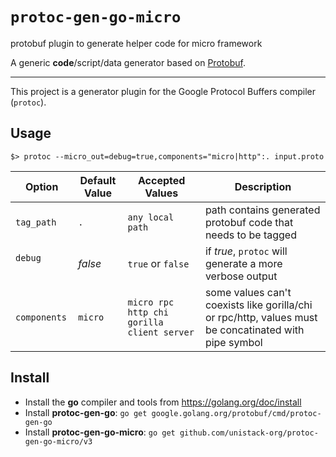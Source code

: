 # `protoc-gen-go-micro`
protobuf plugin to generate helper code for micro framework

A generic **code**/script/data generator based on [Protobuf](https://developers.google.com/protocol-buffers/).

---

This project is a generator plugin for the Google Protocol Buffers compiler (`protoc`).

## Usage

```console
$> protoc --micro_out=debug=true,components="micro|http":. input.proto
```

| Option                | Default Value | Accepted Values           | Description
|-----------------------|---------------|---------------------------|-----------------------
| `tag_path`            | `.`           | `any local path`          | path contains generated protobuf code that needs to be tagged
| `debug`               | *false*       | `true` or `false`         | if *true*, `protoc` will generate a more verbose output
| `components`          | `micro`       | `micro rpc http chi gorilla client server` | some values can't coexists like gorilla/chi or rpc/http, values must be concatinated with pipe symbol

## Install

* Install the **go** compiler and tools from https://golang.org/doc/install
* Install **protoc-gen-go**: `go get google.golang.org/protobuf/cmd/protoc-gen-go`
* Install **protoc-gen-go-micro**: `go get github.com/unistack-org/protoc-gen-go-micro/v3`
